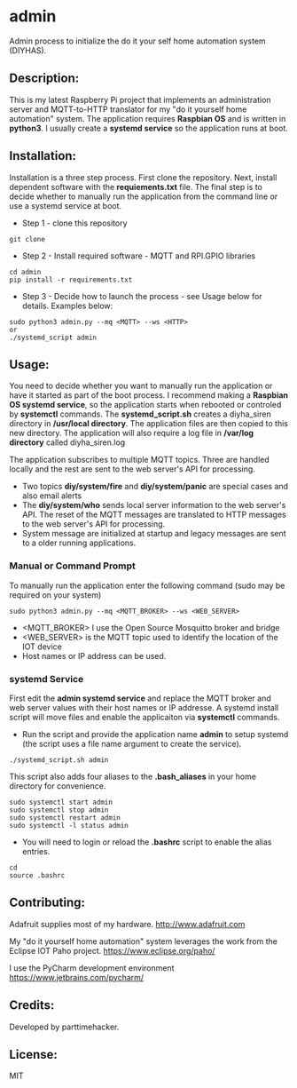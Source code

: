 # admin
Admin process to initialize the do it your self home automation system (DIYHAS). 
## Description: 
This is my latest Raspberry Pi project that implements an administration server and MQTT-to-HTTP translator for my "do it yourself home automation" system.  The application requires **Raspbian OS** and is written in **python3**. I usually create a **systemd service** so the application runs at boot.

## Installation: 
Installation is a three step process. First clone the repository. Next, install dependent software with the **requiements.txt** file. The final step is to decide whether to manually run the application from the command line or use a systemd service at boot.

- Step 1 - clone this repository
```
git clone 
```
- Step 2 - Install required software - MQTT and RPI.GPIO libraries
```
cd admin
pip install -r requirements.txt
```
- Step 3 - Decide how to launch the process - see Usage below for details. Examples below:
``` 
sudo python3 admin.py --mq <MQTT> --ws <HTTP>
or
./systemd_script admin
```
## Usage: 
You need to decide whether you want to manually run the application or have it started as part of the boot process. I recommend making a **Raspbian OS systemd service**, so the application starts when rebooted or controled by **systemctl** commands. The **systemd_script.sh** creates a diyha_siren directory in **/usr/local directory**. The application files are then copied to this new directory. The application will also require a log file in **/var/log directory** called diyha_siren.log

The application subscribes to multiple MQTT topics. Three are handled locally and the rest are sent to the web server's API for processing.
- Two topics **diy/system/fire** and **diy/system/panic** are special cases and also email alerts
- The **diy/system/who** sends local server information to the web server's API. 
The reset of the MQTT messages are translated to HTTP messages to the web server's API for processing.
- System message are initialized at startup and legacy messages are sent to a older running applications.
### Manual or Command Prompt
To manually run the application enter the following command (sudo may be required on your system)
```
sudo python3 admin.py --mq <MQTT_BROKER> --ws <WEB_SERVER>
```
- <MQTT_BROKER> I use the Open Source Mosquitto broker and bridge
- <WEB_SERVER> is the MQTT topic used to identify the location of the IOT device 
- Host names or IP address can be used.
### systemd Service
First edit the **admin systemd service** and replace the MQTT broker and web server values with their host names or IP addresse. A systemd install script will move files and enable the applicaiton via **systemctl** commands.
- Run the script and provide the application name **admin** to setup systemd (the script uses a file name argument to create the service). 
```
./systemd_script.sh admin
```
This script also adds four aliases to the **.bash_aliases** in your home directory for convenience.
```
sudo systemctl start admin
sudo systemctl stop admin
sudo systemctl restart admin
sudo systemctl -l status admin
```
- You will need to login or reload the **.bashrc** script to enable the alias entries.
```
cd
source .bashrc
```

## Contributing: 

Adafruit supplies most of my hardware. http://www.adafruit.com

My "do it yourself home automation" system leverages the work from the Eclipse IOT Paho project. https://www.eclipse.org/paho/

I use the PyCharm development environment https://www.jetbrains.com/pycharm/

## Credits: 
Developed by parttimehacker.

## License: 
MIT

